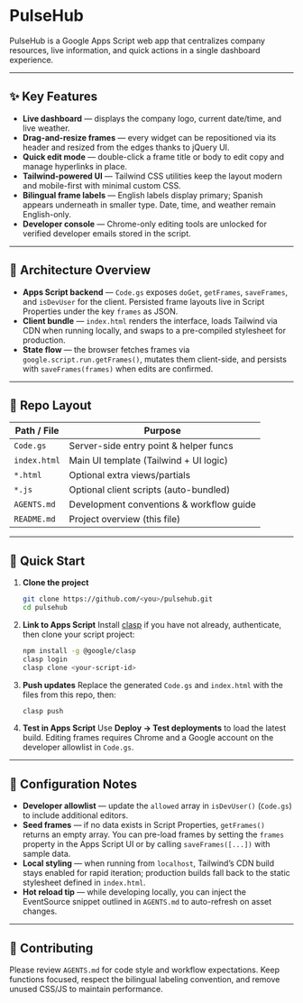 # PulseHub

PulseHub is a Google Apps Script web app that centralizes company resources, live information, and quick actions in a single dashboard experience.

---

## ✨ Key Features
- **Live dashboard** — displays the company logo, current date/time, and live weather.
- **Drag-and-resize frames** — every widget can be repositioned via its header and resized from the edges thanks to jQuery UI.
- **Quick edit mode** — double-click a frame title or body to edit copy and manage hyperlinks in place.
- **Tailwind-powered UI** — Tailwind CSS utilities keep the layout modern and mobile-first with minimal custom CSS.
- **Bilingual frame labels** — English labels display primary; Spanish appears underneath in smaller type. Date, time, and weather remain English-only.
- **Developer console** — Chrome-only editing tools are unlocked for verified developer emails stored in the script.

---

## 🧱 Architecture Overview
- **Apps Script backend** — `Code.gs` exposes `doGet`, `getFrames`, `saveFrames`, and `isDevUser` for the client. Persisted frame layouts live in Script Properties under the key `frames` as JSON.
- **Client bundle** — `index.html` renders the interface, loads Tailwind via CDN when running locally, and swaps to a pre-compiled stylesheet for production.
- **State flow** — the browser fetches frames via `google.script.run.getFrames()`, mutates them client-side, and persists with `saveFrames(frames)` when edits are confirmed.

---

## 📂 Repo Layout
| Path / File | Purpose |
|-------------|-------------------------------------------|
| `Code.gs`   | Server-side entry point & helper funcs |
| `index.html`| Main UI template (Tailwind + UI logic) |
| `*.html`    | Optional extra views/partials |
| `*.js`      | Optional client scripts (auto-bundled) |
| `AGENTS.md` | Development conventions & workflow guide |
| `README.md` | Project overview (this file) |

---

## 🚀 Quick Start
1. **Clone the project**
   ```bash
   git clone https://github.com/<you>/pulsehub.git
   cd pulsehub
   ```
2. **Link to Apps Script**
   Install [clasp](https://github.com/google/clasp) if you have not already, authenticate, then clone your script project:
   ```bash
   npm install -g @google/clasp
   clasp login
   clasp clone <your-script-id>
   ```
3. **Push updates**
   Replace the generated `Code.gs` and `index.html` with the files from this repo, then:
   ```bash
   clasp push
   ```
4. **Test in Apps Script**
   Use **Deploy → Test deployments** to load the latest build. Editing frames requires Chrome and a Google account on the developer allowlist in `Code.gs`.

---

## 🔧 Configuration Notes
- **Developer allowlist** — update the `allowed` array in `isDevUser()` (`Code.gs`) to include additional editors.
- **Seed frames** — if no data exists in Script Properties, `getFrames()` returns an empty array. You can pre-load frames by setting the `frames` property in the Apps Script UI or by calling `saveFrames([...])` with sample data.
- **Local styling** — when running from `localhost`, Tailwind’s CDN build stays enabled for rapid iteration; production builds fall back to the static stylesheet defined in `index.html`.
- **Hot reload tip** — while developing locally, you can inject the EventSource snippet outlined in `AGENTS.md` to auto-refresh on asset changes.

---

## 🤝 Contributing
Please review `AGENTS.md` for code style and workflow expectations. Keep functions focused, respect the bilingual labeling convention, and remove unused CSS/JS to maintain performance.
